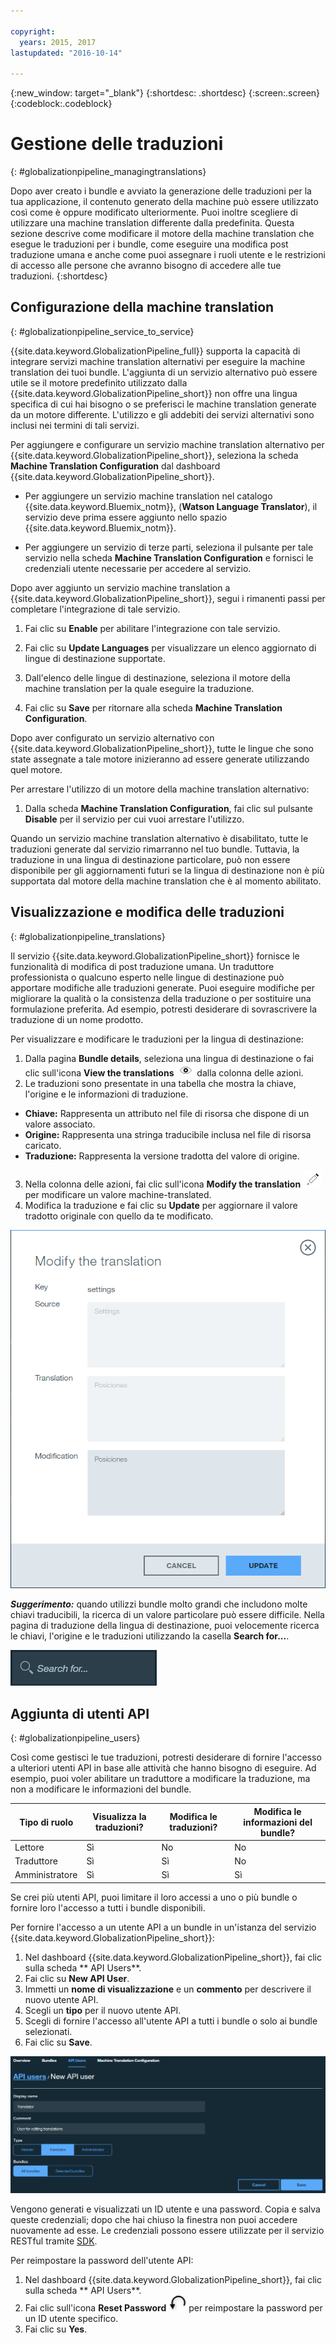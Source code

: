 ```yaml
---

copyright:
  years: 2015, 2017
lastupdated: "2016-10-14"

---
```


{:new_window: target="_blank"}
{:shortdesc: .shortdesc}
{:screen:.screen}
{:codeblock:.codeblock}

# Gestione delle traduzioni
{: #globalizationpipeline_managingtranslations}


Dopo aver creato i bundle e avviato la generazione delle traduzioni per la tua applicazione, il contenuto generato della machine può essere utilizzato così come è oppure modificato ulteriormente. Puoi inoltre scegliere di utilizzare una machine translation differente dalla predefinita. Questa sezione descrive come modificare il motore della machine translation che esegue le traduzioni per i bundle, come eseguire una modifica post traduzione umana e anche come puoi assegnare i ruoli utente e le restrizioni di accesso alle persone che avranno bisogno di accedere alle tue traduzioni.
{:shortdesc}

## Configurazione della machine translation
{: #globalizationpipeline_service_to_service}

{{site.data.keyword.GlobalizationPipeline_full}} supporta la capacità di integrare servizi machine translation alternativi per eseguire la machine translation dei tuoi bundle. L'aggiunta di un servizio alternativo può essere utile se il motore predefinito utilizzato dalla {{site.data.keyword.GlobalizationPipeline_short}} non offre una lingua specifica di cui hai bisogno o se preferisci le machine translation generate da un motore differente. L'utilizzo e gli addebiti dei servizi alternativi sono inclusi nei termini di tali servizi.

Per aggiungere e configurare un servizio machine translation alternativo per {{site.data.keyword.GlobalizationPipeline_short}}, seleziona la scheda **Machine Translation Configuration** dal dashboard {{site.data.keyword.GlobalizationPipeline_short}}.

* Per aggiungere un servizio machine translation nel catalogo {{site.data.keyword.Bluemix_notm}}, (**Watson Language Translator**), il servizio deve prima essere aggiunto nello spazio {{site.data.keyword.Bluemix_notm}}.

* Per aggiungere un servizio di terze parti, seleziona il pulsante per tale servizio nella scheda **Machine Translation Configuration** e fornisci le credenziali utente necessarie per accedere al servizio.

Dopo aver aggiunto un servizio machine translation a {{site.data.keyword.GlobalizationPipeline_short}}, segui i rimanenti passi per completare l'integrazione di tale servizio.

1. Fai clic su **Enable** per abilitare l'integrazione con tale servizio.

2. Fai clic su **Update Languages** per visualizzare un elenco aggiornato di lingue di destinazione supportate.

3. Dall'elenco delle lingue di destinazione, seleziona il motore della machine translation per la quale eseguire la traduzione.

4. Fai clic su **Save** per ritornare alla scheda **Machine Translation Configuration**.

Dopo aver configurato un servizio alternativo con {{site.data.keyword.GlobalizationPipeline_short}}, tutte le lingue che sono state assegnate a tale motore inizieranno ad essere generate utilizzando quel motore. 

Per arrestare l'utilizzo di un motore della machine translation alternativo:

1. Dalla scheda **Machine Translation Configuration**, fai clic sul pulsante **Disable** per il servizio per cui vuoi arrestare l'utilizzo.

Quando un servizio machine translation alternativo è disabilitato, tutte le traduzioni generate dal servizio rimarranno nel tuo bundle. Tuttavia, la traduzione in una lingua di destinazione particolare, può non essere disponibile per gli aggiornamenti futuri se la lingua di destinazione non è più supportata dal motore della machine translation che è al momento abilitato.

<!-- Review comment: When you disable an engine, do you need to go back and reconfigure the languages?? Does it go back to the default engine? What happens? -->

## Visualizzazione e modifica delle traduzioni
{: #globalizationpipeline_translations}

Il servizio {{site.data.keyword.GlobalizationPipeline_short}} fornisce le funzionalità di modifica di post traduzione umana. Un traduttore professionista o qualcuno esperto nelle lingue di destinazione può apportare modifiche alle traduzioni generate. Puoi eseguire modifiche per migliorare la qualità o la consistenza della traduzione o per sostituire una formulazione preferita. Ad esempio, potresti desiderare di sovrascrivere la traduzione di un nome prodotto.

Per visualizzare e modificare le traduzioni per la lingua di destinazione:

1. Dalla pagina **Bundle details**, seleziona una lingua di destinazione o fai clic sull'icona **View the translations** ![Seleziona l'icona view translations per visualizzare le traduzioni di una lingua di destinazione](images/viewProjectDetailIcon.png) dalla colonna delle azioni.
2. Le traduzioni sono presentate in una tabella che mostra la chiave, l'origine e le informazioni di traduzione.
 * **Chiave:** Rappresenta un attributo nel file di risorsa che dispone di un valore associato.
 * **Origine:** Rappresenta una stringa traducibile inclusa nel file di risorsa caricato.
 * **Traduzione:** Rappresenta la versione tradotta del valore di origine.
3. Nella colonna delle azioni, fai clic sull'icona **Modify the translation** ![Seleziona l'icona Modify the translation per modificare le traduzioni di una coppia chiave/valore particolare.](images/editIcon.png) per modificare un valore machine-translated.
4. Modifica la traduzione e fai clic su **Update** per aggiornare il valore tradotto originale con quello da te modificato.

![La finestra di dialogo di modifica della traduzione fornisce un modo semplice di modificare le traduzioni.](images/editTranslation.png) 

***Suggerimento:*** quando utilizzi bundle molto grandi che includono molte chiavi traducibili, la ricerca di un valore particolare può essere difficile. Nella pagina di traduzione della lingua di destinazione, puoi velocemente ricerca le chiavi, l'origine e le traduzioni utilizzando la casella **Search for...**.

![Utilizza la casella di ricerca fornita nella pagina di traduzione della lingua di destinazione per ricercare le chiavi, l'origine, le traduzioni o tutti e tre nella lingua di destinazione.](images/search.png) 


## Aggiunta di utenti API
{: #globalizationpipeline_users}

Così come gestisci le tue traduzioni, potresti desiderare di fornire l'accesso a ulteriori utenti API in base alle attività che hanno bisogno di eseguire. Ad esempio, puoi voler abilitare un traduttore a modificare la traduzione, ma non a modificare le informazioni del bundle.

| Tipo di ruolo | Visualizza la traduzioni? | Modifica le traduzioni? | Modifica le informazioni del bundle? |
|-----------|--------------------|--------------------|----------------------------|
| Lettore | Sì | No | No |
| Traduttore | Sì | Sì | No |
| Amministratore | Sì | Sì | Sì |

Se crei più utenti API, puoi limitare il loro accessi a uno o più bundle o fornire loro l'accesso a tutti i bundle disponibili.

Per fornire l'accesso a un utente API a un bundle in un'istanza del servizio {{site.data.keyword.GlobalizationPipeline_short}}:

1. Nel dashboard {{site.data.keyword.GlobalizationPipeline_short}}, fai clic sulla scheda ** API Users**.
2. Fai clic su **New API User**.
3. Immetti un **nome di visualizzazione** e un **commento** per descrivere il nuovo utente API.
4. Scegli un **tipo** per il nuovo utente API.
5. Scegli di fornire l'accesso all'utente API a tutti i bundle o solo ai bundle selezionati.
6. Fai clic su **Save**.

![Completa il forum per creare un nuovo utente API.](images/newUser.png)

Vengono generati e visualizzati un ID utente e una password. Copia e salva queste credenziali; dopo che hai chiuso la finestra non puoi accedere nuovamente ad esse. Le credenziali possono essere utilizzate per il servizio RESTful tramite [SDK](https://github.com/IBM-Bluemix/gp-common). 

Per reimpostare la password dell'utente API:

1. Nel dashboard {{site.data.keyword.GlobalizationPipeline_short}}, fai clic sulla scheda ** API Users**.
2. Fai clic sull'icona **Reset Password** ![Seleziona questa icona per reimpostare la password degli utenti API](images/resetPW.png) per reimpostare la password per un ID utente specifico. 
3. Fai clic su **Yes**. 

